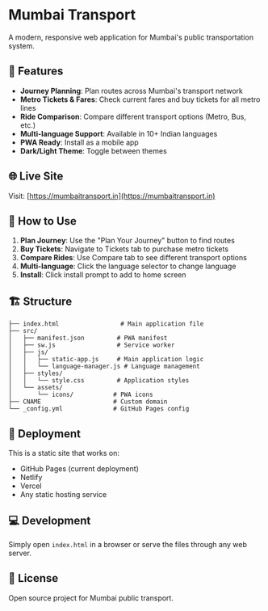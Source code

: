 # Mumbai Transport

A modern, responsive web application for Mumbai's public transportation system.

## 🚀 Features

- **Journey Planning**: Plan routes across Mumbai's transport network
- **Metro Tickets & Fares**: Check current fares and buy tickets for all metro lines
- **Ride Comparison**: Compare different transport options (Metro, Bus, etc.)
- **Multi-language Support**: Available in 10+ Indian languages
- **PWA Ready**: Install as a mobile app
- **Dark/Light Theme**: Toggle between themes

## 🌐 Live Site

Visit: [https://mumbaitransport.in](https://mumbaitransport.in)

## 📱 How to Use

1. **Plan Journey**: Use the "Plan Your Journey" button to find routes
2. **Buy Tickets**: Navigate to Tickets tab to purchase metro tickets
3. **Compare Rides**: Use Compare tab to see different transport options
4. **Multi-language**: Click the language selector to change language
5. **Install**: Click install prompt to add to home screen

## 🏗️ Structure

```
├── index.html                 # Main application file
├── src/
│   ├── manifest.json         # PWA manifest
│   ├── sw.js                 # Service worker
│   ├── js/
│   │   ├── static-app.js     # Main application logic
│   │   └── language-manager.js # Language management
│   ├── styles/
│   │   └── style.css         # Application styles
│   └── assets/
│       └── icons/           # PWA icons
├── CNAME                    # Custom domain
└── _config.yml              # GitHub Pages config
```

## 🚀 Deployment

This is a static site that works on:
- GitHub Pages (current deployment)
- Netlify
- Vercel
- Any static hosting service

## 💻 Development

Simply open `index.html` in a browser or serve the files through any web server.

## 📝 License

Open source project for Mumbai public transport.